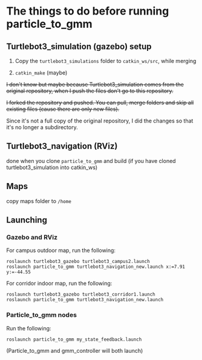 # The things to do before running particle_to_gmm

## Turtlebot3_simulation (gazebo) setup

1. Copy the `turtlebot3_simulations` folder to `catkin_ws/src`, while merging

2. `catkin_make` (maybe)

<s>I don't know but maybe because Turtlebot3_simulation comes from the original repository, when I push the files don't go to this repository. 

I forked the repository and pushed. 
You can pull, merge folders and skip all existing files (cause there are only new files). </s>

Since it's not a full copy of the original repository, I did the changes so that it's no longer a subdirectory. 


## Turtlebot3_navigation (RViz)

done when you clone `particle_to_gmm` and build (if you have cloned turtlebot3_simulation into catkin_ws)

## Maps

copy maps folder to `/home`

## Launching

### Gazebo and RViz

For campus outdoor map, run the following:

    roslaunch turtlebot3_gazebo turtlebot3_campus2.launch  
    roslaunch particle_to_gmm turtlebot3_navigation_new.launch x:=7.91 y:=-44.55

For corridor indoor map, run the following:

    roslaunch turtlebot3_gazebo turtlebot3_corridor1.launch  
    roslaunch particle_to_gmm turtlebot3_navigation_new.launch

### Particle_to_gmm nodes

Run the following: 

    roslaunch particle_to_gmm my_state_feedback.launch

(Particle_to_gmm and gmm_controller will both launch)